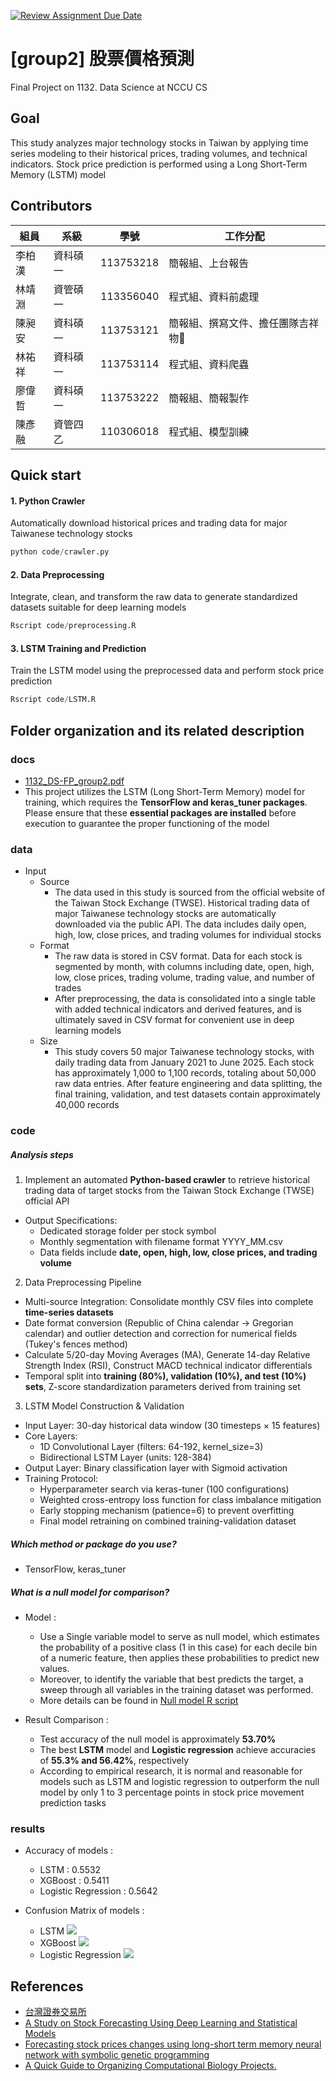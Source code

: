 [![Review Assignment Due Date](https://classroom.github.com/assets/deadline-readme-button-22041afd0340ce965d47ae6ef1cefeee28c7c493a6346c4f15d667ab976d596c.svg)](https://classroom.github.com/a/HR2Xz9sU)

# [group2] 股票價格預測

Final Project on 1132. Data Science at NCCU CS

## Goal

This study analyzes major technology stocks in Taiwan by applying time series modeling to their historical prices, trading volumes, and technical indicators. Stock price prediction is performed using a Long Short-Term Memory (LSTM) model

## Contributors

| 組員   | 系級     | 學號      | 工作分配                           |
| ------ | -------- | --------- | ---------------------------------- |
| 李柏漢 | 資科碩一 | 113753218 | 簡報組、上台報告                   |
| 林靖淵 | 資管碩一 | 113356040 | 程式組、資料前處理                 |
| 陳昶安 | 資科碩一 | 113753121 | 簡報組、撰寫文件、擔任團隊吉祥物🦆 |
| 林祐祥 | 資科碩一 | 113753114 | 程式組、資料爬蟲                   |
| 廖偉哲 | 資科碩一 | 113753222 | 簡報組、簡報製作                   |
| 陳彥融 | 資管四乙 | 110306018 | 程式組、模型訓練                   |

## Quick start

#### 1. Python Crawler

Automatically download historical prices and trading data for major Taiwanese technology stocks

```Python
python code/crawler.py
```

#### 2. Data Preprocessing

Integrate, clean, and transform the raw data to generate standardized datasets suitable for deep learning models

```R
Rscript code/preprocessing.R
```

#### 3. LSTM Training and Prediction

Train the LSTM model using the preprocessed data and perform stock price prediction

```R
Rscript code/LSTM.R
```

## Folder organization and its related description

### docs

- [1132_DS-FP_group2.pdf](/docs/資料科學期末報告.pdf)
- This project utilizes the LSTM (Long Short-Term Memory) model for training, which requires the **TensorFlow and keras_tuner packages**. Please ensure that these **essential packages are installed** before execution to guarantee the proper functioning of the model

### data

- Input
  - Source
    - The data used in this study is sourced from the official website of the Taiwan Stock Exchange (TWSE). Historical trading data of major Taiwanese technology stocks are automatically downloaded via the public API. The data includes daily open, high, low, close prices, and trading volumes for individual stocks
  - Format
    - The raw data is stored in CSV format. Data for each stock is segmented by month, with columns including date, open, high, low, close prices, trading volume, trading value, and number of trades
    - After preprocessing, the data is consolidated into a single table with added technical indicators and derived features, and is ultimately saved in CSV format for convenient use in deep learning models
  - Size
    - This study covers 50 major Taiwanese technology stocks, with daily trading data from January 2021 to June 2025. Each stock has approximately 1,000 to 1,100 records, totaling about 50,000 raw data entries. After feature engineering and data splitting, the final training, validation, and test datasets contain approximately 40,000 records

### code

##### Analysis steps

1. Implement an automated **Python-based crawler** to retrieve historical trading data of target stocks from the Taiwan Stock Exchange (TWSE) official API

- Output Specifications:
  - Dedicated storage folder per stock symbol
  - Monthly segmentation with filename format YYYY_MM.csv
  - Data fields include **date, open, high, low, close prices, and trading volume**

2. Data Preprocessing Pipeline

- Multi-source Integration: Consolidate monthly CSV files into complete **time-series datasets**
- Date format conversion (Republic of China calendar → Gregorian calendar) and outlier detection and correction for numerical fields (Tukey's fences method)
- Calculate 5/20-day Moving Averages (MA), Generate 14-day Relative Strength Index (RSI), Construct MACD technical indicator differentials
- Temporal split into **training (80%), validation (10%), and test (10%) sets**, Z-score standardization parameters derived from training set

3. LSTM Model Construction & Validation

- Input Layer: 30-day historical data window (30 timesteps × 15 features)
- Core Layers:
  - 1D Convolutional Layer (filters: 64-192, kernel_size=3)
  - Bidirectional LSTM Layer (units: 128-384)
- Output Layer: Binary classification layer with Sigmoid activation
- Training Protocol:
  - Hyperparameter search via keras-tuner (100 configurations)
  - Weighted cross-entropy loss function for class imbalance mitigation
  - Early stopping mechanism (patience=6) to prevent overfitting
  - Final model retraining on combined training-validation dataset

##### Which method or package do you use?

- TensorFlow, keras_tuner

##### What is a null model for comparison?

- Model  :
  * Use a Single variable model to serve as null model, which estimates the probability of a positive class (1 in this case) for each decile bin of a numeric feature, then applies these probabilities to predict new values.
  * Moreover, to identify the variable that best predicts the target, a sweep through all variables in the training dataset was performed.
  * More details can be found in [Null model R script](/code/Null_model.R)

- Result Comparison :
  * Test accuracy of the null model is approximately **53.70%**
  * The best **LSTM** model and **Logistic regression** achieve accuracies of **55.3% and 56.42%**, respectively
  * According to empirical research, it is normal and reasonable for models such as LSTM and logistic regression to outperform the null model by only 1 to 3 percentage points in stock price movement prediction tasks

### results

- Accuracy of models :
  - LSTM : 0.5532
  - XGBoost : 0.5411
  - Logistic Regression : 0.5642

- Confusion Matrix of models :
  - LSTM
    ![](/results/images/CM_LSTM_0.png)
  - XGBoost
    ![](/results/images/CM_XGB_0.png)
  - Logistic Regression
    ![](/results/images/CM_LogR_0.png)

## References

- [台灣證券交易所](https://www.twse.com.tw/zh/index.html)
- [A Study on Stock Forecasting Using Deep Learning and Statistical Models](https://arxiv.org/html/2402.06689v1)
- [Forecasting stock prices changes using long-short term memory neural network with symbolic genetic programming](https://www.nature.com/articles/s41598-023-50783-0)
- [A Quick Guide to Organizing Computational Biology Projects.](https://journals.plos.org/ploscompbiol/article?id=10.1371/journal.pcbi.1000424)
